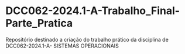 # DCC062-2024.1-A-Trabalho_Final-Parte_Pratica
Repositório destinado a criação do trabalho prático da disciplina de DCC062-2024.1-A- SISTEMAS OPERACIONAIS
